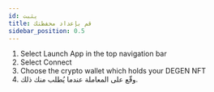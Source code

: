 ```yaml
---
id: يثبت
title: قم بإعداد محفظتك
sidebar_position: 0.5
---
```


1. Select Launch App in the top navigation bar
2. Select Connect
3. Choose the crypto wallet which holds your DEGEN NFT
4. وقّع على المعاملة عندما يُطلب منك ذلك.
